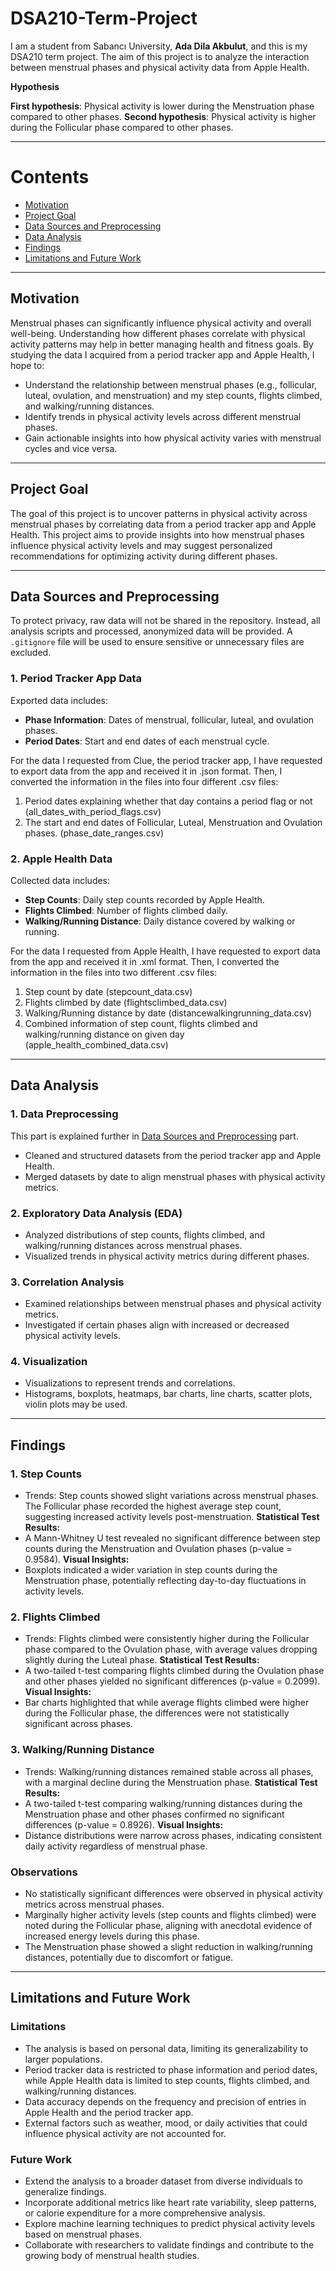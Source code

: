 # DSA210-Term-Project

I am a student from Sabancı University, **Ada Dila Akbulut**, and this is my DSA210 term project. 
The aim of this project is to analyze the interaction between menstrual phases and physical activity data from Apple Health.

**Hypothesis** 

**First hypothesis**: Physical activity is lower during the Menstruation phase compared to other phases.
**Second hypothesis**: Physical activity is higher during the Follicular phase compared to other phases.

---

# Contents
- [Motivation](#motivation)
- [Project Goal](#project-goal)
- [Data Sources and Preprocessing](#data-source-and-preprocessing)
- [Data Analysis](#data-analysis)
- [Findings](#findings)
- [Limitations and Future Work](#limitations-and-future-work)

---

## **Motivation**
Menstrual phases can significantly influence physical activity and overall well-being. Understanding how different phases correlate with physical activity patterns may help in better managing health and fitness goals. By studying the data I acquired from a period tracker app and Apple Health, I hope to:
- Understand the relationship between menstrual phases (e.g., follicular, luteal, ovulation, and menstruation) and my step counts, flights climbed, and walking/running distances.
- Identify trends in physical activity levels across different menstrual phases.
- Gain actionable insights into how physical activity varies with menstrual cycles and vice versa.

---

## **Project Goal**
The goal of this project is to uncover patterns in physical activity across menstrual phases by correlating data from a period tracker app and Apple Health. This project aims to provide insights into how menstrual phases influence physical activity levels and may suggest personalized recommendations for optimizing activity during different phases.

---

## **Data Sources and Preprocessing**
To protect privacy, raw data will not be shared in the repository. Instead, all analysis scripts and processed, anonymized data will be provided. A `.gitignore` file will be used to ensure sensitive or unnecessary files are excluded.

### **1. Period Tracker App Data**
Exported data includes:
- **Phase Information**: Dates of menstrual, follicular, luteal, and ovulation phases.
- **Period Dates**:  Start and end dates of each menstrual cycle.

For the data I requested from Clue, the period tracker app, I have requested to export data from the app and received it in .json format. Then, I converted the information in the files into four different .csv files: 
1. Period dates explaining whether that day contains a period flag or not (all_dates_with_period_flags.csv)
2. The start and end dates of Follicular, Luteal, Menstruation and Ovulation phases. (phase_date_ranges.csv)

### **2. Apple Health Data**
Collected data includes:
- **Step Counts**: Daily step counts recorded by Apple Health.
- **Flights Climbed**: Number of flights climbed daily.
- **Walking/Running Distance**: Daily distance covered by walking or running.

For the data I requested from Apple Health, I have requested to export data from the app and received it in .xml format. Then, I converted the information in the files into two different .csv files:
1. Step count by date (stepcount_data.csv)
2. Flights climbed by date (flightsclimbed_data.csv)
3. Walking/Running distance by date (distancewalkingrunning_data.csv)
4. Combined information of step count, flights climbed and walking/running distance on given day (apple_health_combined_data.csv)

---

## **Data Analysis**

### **1. Data Preprocessing**
This part is explained further in [Data Sources and Preprocessing](#data-source-and-preprocessing) part.
- Cleaned and structured datasets from the period tracker app and Apple Health.
- Merged datasets by date to align menstrual phases with physical activity metrics.
  
### **2. Exploratory Data Analysis (EDA)**
- Analyzed distributions of step counts, flights climbed, and walking/running distances across menstrual phases.
- Visualized trends in physical activity metrics during different phases.
  
### **3. Correlation Analysis**
- Examined relationships between menstrual phases and physical activity metrics.
- Investigated if certain phases align with increased or decreased physical activity levels.

### **4. Visualization**
- Visualizations to represent trends and correlations.
- Histograms, boxplots, heatmaps, bar charts, line charts, scatter plots, violin plots may be used.

---

## **Findings**
### **1. Step Counts**
- Trends: Step counts showed slight variations across menstrual phases. The Follicular phase recorded the highest average step count, suggesting increased activity levels post-menstruation.
**Statistical Test Results:**
- A Mann-Whitney U test revealed no significant difference between step counts during the Menstruation and Ovulation phases (p-value = 0.9584).
**Visual Insights:**
- Boxplots indicated a wider variation in step counts during the Menstruation phase, potentially reflecting day-to-day fluctuations in activity levels.
  
### **2. Flights Climbed**
- Trends: Flights climbed were consistently higher during the Follicular phase compared to the Ovulation phase, with average values dropping slightly during the Luteal phase.
**Statistical Test Results:**
- A two-tailed t-test comparing flights climbed during the Ovulation phase and other phases yielded no significant differences (p-value = 0.2099).
**Visual Insights:**
- Bar charts highlighted that while average flights climbed were higher during the Follicular phase, the differences were not statistically significant across phases.
  
### **3. Walking/Running Distance**
- Trends: Walking/running distances remained stable across all phases, with a marginal decline during the Menstruation phase.
**Statistical Test Results:**
- A two-tailed t-test comparing walking/running distances during the Menstruation phase and other phases confirmed no significant differences (p-value = 0.8926).
**Visual Insights:**
- Distance distributions were narrow across phases, indicating consistent daily activity regardless of menstrual phase.

### **Observations**
- No statistically significant differences were observed in physical activity metrics across menstrual phases.
- Marginally higher activity levels (step counts and flights climbed) were noted during the Follicular phase, aligning with anecdotal evidence of increased energy levels during this phase.
- The Menstruation phase showed a slight reduction in walking/running distances, potentially due to discomfort or fatigue.

---

## **Limitations and Future Work**
### **Limitations**
- The analysis is based on personal data, limiting its generalizability to larger populations.
- Period tracker data is restricted to phase information and period dates, while Apple Health data is limited to step counts, flights climbed, and walking/running distances.
- Data accuracy depends on the frequency and precision of entries in Apple Health and the period tracker app.
- External factors such as weather, mood, or daily activities that could influence physical activity are not accounted for.

### **Future Work**
- Extend the analysis to a broader dataset from diverse individuals to generalize findings.
- Incorporate additional metrics like heart rate variability, sleep patterns, or calorie expenditure for a more comprehensive analysis.
- Explore machine learning techniques to predict physical activity levels based on menstrual phases.
- Collaborate with researchers to validate findings and contribute to the growing body of menstrual health studies.
